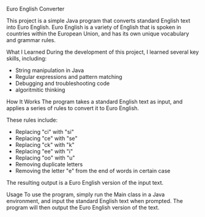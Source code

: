Euro English Converter

This project is a simple Java program that converts standard English text into Euro English.
Euro English is a variety of English that is spoken in countries within the European Union, and has its own unique vocabulary and grammar rules.

What I Learned
During the development of this project, I learned several key skills, including:

- String manipulation in Java
- Regular expressions and pattern matching
- Debugging and troubleshooting code
- algoritmitic thinking

How It Works
The program takes a standard English text as input, and applies a series of rules to convert it to Euro English.

These rules include:

- Replacing "ci" with "si"
- Replacing "ce" with "se"
- Replacing "ck" with "k"
- Replacing "ee" with "i"
- Replacing "oo" with "u"
- Removing duplicate letters
- Removing the letter "e" from the end of words in certain case

The resulting output is a Euro English version of the input text.

Usage
To use the program, simply run the Main class in a Java environment, and input the standard English text when prompted. The program will then output the Euro English version of the text.

